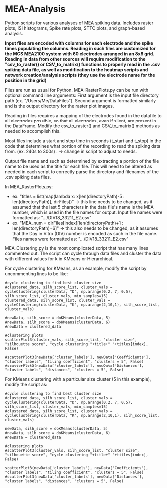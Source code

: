 # MEA-Analysis
Python scripts for various analyses of MEA spiking data. Includes raster plots, ISI histograms, Spike rate plots, STTC plots, and graph-based analysis.

**Input files are encoded with columns for each electrode and the spike times populating the columns. Reading in such files are customized for the MCS MEA2100 system with 60 electrodes arranged in an 8x8 grid. Reading in data from other sources will require modification to the "csv_to_raster() or CSV_to_matrix() functions to properly read in the .csv spiking data file, as well as modification to the heatmap scripts and network creation/analysis scripts (they use the electrode name for the position in the grid)**

Files are run as usual for Python. 
MEA-RasterPlots.py can be run with optional command line arguments: First argument is the input file directory path (ex. "/Users/Me/DataFiles"). Second argument is formatted similarly and is the output directory for the raster plot images.

Reading in files requires a mapping of the electrodes found in the datafile to all electrodes possible, so that all electrodes, even if silent, are present in the DataFrame. Modify the csv_to_raster() and CSV_to_matrix() methods as needed to accomplish this. 

Most files include a start and stop time in seconds (t_start and t_stop) in the code that determines what portion of the recording to read the spiking data from. (ex. 240s to 300s) . -> change in script to adjust to needs.

Output file name and such as determined by extracting a portion of the file name to be used as the title for each file. This will need to be altered as needed in each script to correctly parse the directory and filenames of the .csv spiking data files. 

  In MEA_RasterPlots.py:
  - ex. "titles = list(map(lambda x: x[len(directoryPath)-5 : len(directoryPath)], dirFiles))" -> this line needs to be changed, as it assumed that the last 5 characters in the data file's name is the MEA number, which is used in the file names for output. Input file names were formatted as: ".../DIV18_33211_E2.csv"
  - ex. "MEA_num = dirFiles[index][len(directoryPath)+1 : len(directoryPath)+6]" -> this also needs to be changed, as it assumes that the Day in Vitro (DIV) number is encoded as such in the file name. Files names were formatted as: ".../DIV18_33211_E2.csv"

MEA_Clustering.py is the most complicated script that has many lines commented out. The script can cycle through data files and cluster the data with different values for k in KMeans or Hierarchical.

  For cycle clustering for KMeans, as an example, modify the script by uncommenting lines to be like:

    #cycle clustering to find best cluster size
    #clustered_data, silh_score_list, cluster_vals = cycleClustering(clusterData, "D", np.arange(0.2, 7, 0.5), silh_score_list, cluster_vals, min_samples=15)
    clustered_data, silh_score_list, cluster_vals = cycleClustering(clusterData, "K", np.arange(2,10,1), silh_score_list, cluster_vals)

    #newData, silh_score = doKMeans(clusterData, 5)
    #newData, silh_score = doKMeans(clusterData, 6)
    #newData = clustered_data

    #clustering plots
    scatterPlot3(cluster_vals, silh_score_list, "cluster size", "silhouette score", "cycle clustering "+title+" "+titles[index], False)

    #scatterPlot3(newData['cluster_labels'], newData['Coefficients'], "cluster labels", "tiling coefficient", "clusters = 5", False)
    #scatterPlot3(newData['cluster_labels'], newData['Distances'], "cluster labels", "distances", "clusters = 5", False)
    
  For KMeans clustering with a particular size cluster (5 in this example), modify the script as:
  
    #cycle clustering to find best cluster size
    #clustered_data, silh_score_list, cluster_vals = cycleClustering(clusterData, "D", np.arange(0.2, 7, 0.5), silh_score_list, cluster_vals, min_samples=15)
    #clustered_data, silh_score_list, cluster_vals = cycleClustering(clusterData, "K", np.arange(2,10,1), silh_score_list, cluster_vals)

    newData, silh_score = doKMeans(clusterData, 5)
    #newData, silh_score = doKMeans(clusterData, 6)
    #newData = clustered_data

    #clustering plots
    #scatterPlot3(cluster_vals, silh_score_list, "cluster size", "silhouette score", "cycle clustering "+title+" "+titles[index], False)

    scatterPlot3(newData['cluster_labels'], newData['Coefficients'], "cluster labels", "tiling coefficient", "clusters = 5", False)
    #scatterPlot3(newData['cluster_labels'], newData['Distances'], "cluster labels", "distances", "clusters = 5", False)
